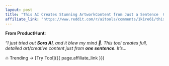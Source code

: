```yaml
---
layout: post
title: "This AI Creates Stunning ArtworkContent from Just a Sentence  Check Out Sor"
affiliate_link: "https://www.reddit.com/r/aitools/comments/1k1re61/this_ai_creates_stunning_artworkcontent_from_just/?ref=autoverse&utm_source=autoverse"
---
```


**From ProductHunt**:  
*<!-- SC_OFF --><div class='md'><p>“I just tried out <strong>Sora AI</strong>, and it blew my mind 🤯. This tool creates full, detailed art/creative content just from <strong>one sentence</strong>. It’s...*

🔥 Trending → [Try Tool]({{ page.affiliate_link }})  

